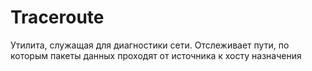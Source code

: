 # Traceroute

Утилита, служащая для диагностики сети. Отслеживает пути, по которым пакеты данных проходят от источника к хосту назначения

